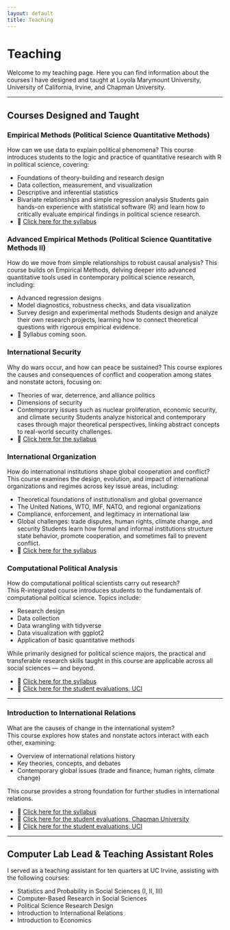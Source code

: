 ```yaml
---
layout: default
title: Teaching
---
```


# Teaching

Welcome to my teaching page. Here you can find information about the courses I have designed and taught at Loyola Marymount University, University of California, Irvine, and Chapman University.

---

## Courses Designed and Taught
### Empirical Methods (Political Science Quantitative Methods)
How can we use data to explain political phenomena?
This course introduces students to the logic and practice of quantitative research with R in political science, covering:
- Foundations of theory-building and research design
- Data collection, measurement, and visualization
- Descriptive and inferential statistics
- Bivariate relationships and simple regression analysis
Students gain hands-on experience with statistical software (R) and learn how to critically evaluate empirical findings in political science research.
- 📄 [Click here for the syllabus](/assets/docs/Demir_Empirical_Approaches_Syllabus.pdf)  

### Advanced Empirical Methods (Political Science Quantitative Methods II)
How do we move from simple relationships to robust causal analysis?
This course builds on Empirical Methods, delving deeper into advanced quantitative tools used in contemporary political science research, including:
- Advanced regression designs
- Model diagnostics, robustness checks, and data visualization
- Survey design and experimental methods
Students design and analyze their own research projects, learning how to connect theoretical questions with rigorous empirical evidence.
- 📄 Syllabus coming soon.

### International Security
Why do wars occur, and how can peace be sustained?
This course explores the causes and consequences of conflict and cooperation among states and nonstate actors, focusing on:
- Theories of war, deterrence, and alliance politics
- Dimensions of security
- Contemporary issues such as nuclear proliferation, economic security, and climate security
Students analyze historical and contemporary cases through major theoretical perspectives, linking abstract concepts to real-world security challenges.
- 📄 [Click here for the syllabus](/assets/docs/Demir_IS_Syllabus.pdf)  

### International Organization
How do international institutions shape global cooperation and conflict?
This course examines the design, evolution, and impact of international organizations and regimes across key issue areas, including:
- Theoretical foundations of institutionalism and global governance
- The United Nations, WTO, IMF, NATO, and regional organizations
- Compliance, enforcement, and legitimacy in international law
- Global challenges: trade disputes, human rights, climate change, and security
Students learn how formal and informal institutions structure state behavior, promote cooperation, and sometimes fail to prevent conflict.
- 📄 [Click here for the syllabus](/assets/docs/Demir_IO_Syllabus.pdf)  


### Computational Political Analysis
How do computational political scientists carry out research?  
This R-integrated course introduces students to the fundamentals of computational political science. Topics include:

- Research design
- Data collection
- Data wrangling with tidyverse
- Data visualization with ggplot2
- Application of basic quantitative methods

While primarily designed for political science majors, the practical and transferable research skills taught in this course are applicable across all social sciences — and beyond.

- 📄 [Click here for the syllabus](/assets/docs/Demir_Comp_Pol_Analysis_Eval_UCI.pdf)  
- 📝 [Click here for the student evaluations, UCI](/assets/docs/Demir_Comp_Pol_Analysis_Syllabus.pdf)

---

### Introduction to International Relations
What are the causes of change in the international system?  
This course explores how states and nonstate actors interact with each other, examining:

- Overview of international relations history
- Key theories, concepts, and debates
- Contemporary global issues (trade and finance, human rights, climate change)

This course provides a strong foundation for further studies in international relations.

  - 📄 [Click here for the syllabus](/assets/docs/Demir_Intro_to_IR_Syllabus.pdf)
  - 📝 [Click here for the student evaluations, Chapman University](/assets/docs/Demir_Intro_to_IR_Eval_Chapman.pdf)
  - 📝 [Click here for the student evaluations, UCI](/assets/docs/Demir_Intro_to_IR_Eval_UCI.pdf)

---

## Computer Lab Lead & Teaching Assistant Roles

I served as a teaching assistant for ten quarters at UC Irvine, assisting with the following courses:

- Statistics and Probability in Social Sciences (I, II, III)
- Computer-Based Research in Social Sciences
- Political Science Research Design
- Introduction to International Relations
- Introduction to Economics
